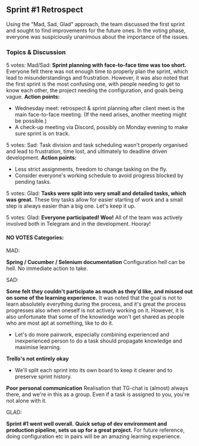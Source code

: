 ## Sprint #1 Retrospect

Using the "Mad, Sad, Glad" approach, the team discussed the first sprint and sought to find improvements for the future ones. In the voting phase, everyone was suspiciously unanimous about the importance of the issues.

### Topics & Discussion
5 votes:
Mad/Sad: **Sprint planning with face-to-face time was too short.** Everyone felt there was not enough time to properly plan the sprint, which lead to misunderstandings and frustration. However, it was also noted that the first sprint is the most confusing one, with people needing to get to know each other, the project needing the configuration, and goals being vague.
**Action points:**
* Wednesday meet: retrospect & sprint planning after client meet is the main face-to-face meeting. (If the need arises, another meeting might be possible.)
* A check-up meeting via Discord, possibly on Monday evening to make sure sprint is on track.

5 votes:
Sad: Task division and task scheduling wasn't properly organised and lead to frustration, time lost, and ultimately to deadline driven development. 
**Action points:**
* Less strict assignments, freedom to change tasking on the fly.
* Consider everyone's working schedule to avoid progress blocked by pending tasks.

5 votes:
Glad: **Tasks were split into very small and detailed tasks, which was great.** These tiny tasks allow for easier starting of work and a small step is always easier than a big one. Let's keep it up.

5 votes:
Glad: **Everyone participated! Woo!** All of the team was actively involved both in Telegram and in the development. Hooray!

#### NO VOTES Categories:
MAD:

**Spring / Cucumber / Selenium documentation**
Configuration hell can be hell. No immediate action to take.

SAD:

**Some felt they couldn't participate as much as they'd like, and missed out on some of the learning experience.** It was noted that the goal is not to learn absolutely everything during the process, and it's great the process progresses also when oneself is not actively working on it. However, it is also unfortunate that some of the knowledge won't get shared as people who are most apt at something, like to do it.
* Let's do more pairwork, especially combining experienced and inexperienced person to do a task should propagate knowledge and maximise learning.

**Trello's not entirely okay**
* We'll split each sprint into its own board to keep it clearer and to preserve sprint history.

**Poor personal communication**
Realisation that TG-chat is (almost) always there, and we're in this as a group. Even if a task is assigned to you, you're not alone with it.

GLAD:

**Sprint #1 went well overall.**
**Quick setup of dev environment and production pipeline, sets us up for a great project.** For future reference, doing configuration etc in pairs will be an amazing learning experience.
